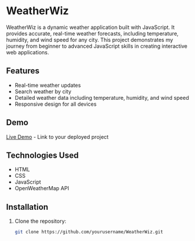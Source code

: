 # WeatherWiz

WeatherWiz is a dynamic weather application built with JavaScript. It provides accurate, real-time weather forecasts, including temperature, humidity, and wind speed for any city. This project demonstrates my journey from beginner to advanced JavaScript skills in creating interactive web applications.

## Features

- Real-time weather updates
- Search weather by city
- Detailed weather data including temperature, humidity, and wind speed
- Responsive design for all devices

## Demo

[Live Demo](#) - Link to your deployed project

## Technologies Used

- HTML
- CSS
- JavaScript
- OpenWeatherMap API

## Installation

1. Clone the repository:
   ```bash
   git clone https://github.com/yourusername/WeatherWiz.git
